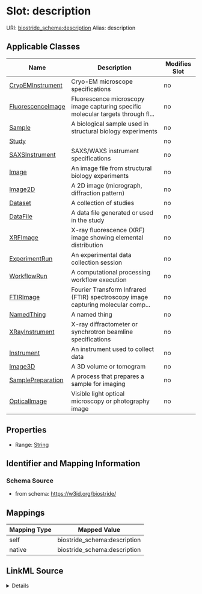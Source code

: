 

# Slot: description 



URI: [biostride_schema:description](https://w3id.org/biostride/schema/description)
Alias: description

<!-- no inheritance hierarchy -->





## Applicable Classes

| Name | Description | Modifies Slot |
| --- | --- | --- |
| [CryoEMInstrument](CryoEMInstrument.md) | Cryo-EM microscope specifications |  no  |
| [FluorescenceImage](FluorescenceImage.md) | Fluorescence microscopy image capturing specific molecular targets through fl... |  no  |
| [Sample](Sample.md) | A biological sample used in structural biology experiments |  no  |
| [Study](Study.md) |  |  no  |
| [SAXSInstrument](SAXSInstrument.md) | SAXS/WAXS instrument specifications |  no  |
| [Image](Image.md) | An image file from structural biology experiments |  no  |
| [Image2D](Image2D.md) | A 2D image (micrograph, diffraction pattern) |  no  |
| [Dataset](Dataset.md) | A collection of studies |  no  |
| [DataFile](DataFile.md) | A data file generated or used in the study |  no  |
| [XRFImage](XRFImage.md) | X-ray fluorescence (XRF) image showing elemental distribution |  no  |
| [ExperimentRun](ExperimentRun.md) | An experimental data collection session |  no  |
| [WorkflowRun](WorkflowRun.md) | A computational processing workflow execution |  no  |
| [FTIRImage](FTIRImage.md) | Fourier Transform Infrared (FTIR) spectroscopy image capturing molecular comp... |  no  |
| [NamedThing](NamedThing.md) | A named thing |  no  |
| [XRayInstrument](XRayInstrument.md) | X-ray diffractometer or synchrotron beamline specifications |  no  |
| [Instrument](Instrument.md) | An instrument used to collect data |  no  |
| [Image3D](Image3D.md) | A 3D volume or tomogram |  no  |
| [SamplePreparation](SamplePreparation.md) | A process that prepares a sample for imaging |  no  |
| [OpticalImage](OpticalImage.md) | Visible light optical microscopy or photography image |  no  |






## Properties

* Range: [String](String.md)




## Identifier and Mapping Information






### Schema Source


* from schema: https://w3id.org/biostride/




## Mappings

| Mapping Type | Mapped Value |
| ---  | ---  |
| self | biostride_schema:description |
| native | biostride_schema:description |




## LinkML Source

<details>
```yaml
name: description
from_schema: https://w3id.org/biostride/
rank: 1000
alias: description
owner: NamedThing
domain_of:
- NamedThing
range: string

```
</details>